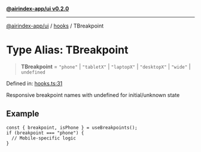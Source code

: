 [**@airindex-app/ui v0.2.0**](../../README.md)

***

[@airindex-app/ui](../../README.md) / [hooks](../README.md) / TBreakpoint

# Type Alias: TBreakpoint

> **TBreakpoint** = `"phone"` \| `"tabletX"` \| `"laptopX"` \| `"desktopX"` \| `"wide"` \| `undefined`

Defined in: [hooks.ts:31](https://github.com/airindex-app/ui/blob/d4937753d6b61e212bc6c6c85f1f66df7da59eda/src/types/hooks.ts#L31)

Responsive breakpoint names with undefined for initial/unknown state

## Example

```tsx
const { breakpoint, isPhone } = useBreakpoints();
if (breakpoint === "phone") {
  // Mobile-specific logic
}
```
